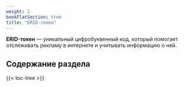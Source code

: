 ```yaml
---
weight: 2
bookFlatSection: true
title: "ERID-токен"
---
```


**ERID-токен** — уникальный цифробуквенный код, который помогает отслеживать рекламу в интернете и учитывать информацию о ней.

## Содержание раздела
{{< toc-tree >}}